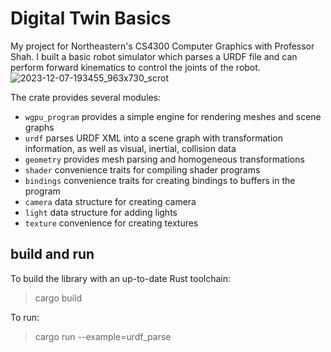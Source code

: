 # Digital Twin Basics
My project for Northeastern's CS4300 Computer Graphics with Professor Shah.
I built a basic robot simulator which parses a URDF file and can perform forward kinematics to control the joints of the robot.
![2023-12-07-193455_963x730_scrot](https://github.com/tw-ilson/wgpu-robotic-simulator/assets/63574793/aaf6ad26-1de9-4c07-9734-8a86e9e01a1e)

The crate provides several modules:
 - `wgpu_program` provides a simple engine for rendering meshes and scene graphs
 - `urdf` parses URDF XML into a scene graph with transformation information, as well as visual, inertial, collision data
 - `geometry` provides mesh parsing and homogeneous transformations
 - `shader` convenience traits for compiling shader programs
 - `bindings` convenience traits for creating bindings to buffers in the program
 - `camera` data structure for creating camera
 - `light` data structure for adding lights
 - `texture` convenience for creating textures

## build and run
To build the library with an up-to-date Rust toolchain:
> cargo build

To run:
> cargo run --example=urdf_parse
